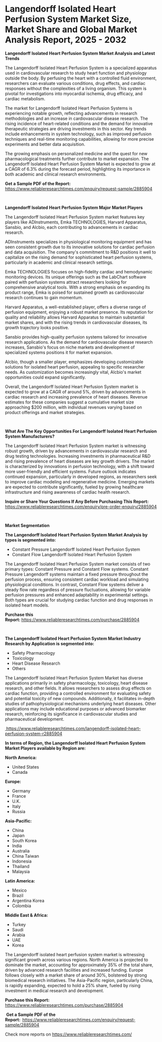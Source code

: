 <p><h1>Langendorff Isolated Heart Perfusion System Market Size, Market Share and Global Market Analysis Report, 2025 - 2032</h1></p><p><strong>Langendorff Isolated Heart Perfusion System Market Analysis and Latest Trends</strong></p>
<p><p>The Langendorff Isolated Heart Perfusion System is a specialized apparatus used in cardiovascular research to study heart function and physiology outside the body. By perfusing the heart with a controlled fluid environment, researchers can evaluate various conditions, drug effects, and cardiac responses without the complexities of a living organism. This system is pivotal for investigations into myocardial ischemia, drug efficacy, and cardiac metabolism.</p><p>The market for Langendorff Isolated Heart Perfusion Systems is experiencing notable growth, reflecting advancements in research methodologies and an increase in cardiovascular disease research. The rising incidence of heart-related conditions and the demand for innovative therapeutic strategies are driving investments in this sector. Key trends include enhancements in system technology, such as improved perfusion techniques and real-time monitoring capabilities, allowing for more precise experiments and better data acquisition.</p><p>The growing emphasis on personalized medicine and the quest for new pharmacological treatments further contribute to market expansion. The Langendorff Isolated Heart Perfusion System Market is expected to grow at a CAGR of 6.3% during the forecast period, highlighting its importance in both academic and clinical research environments.</p></p>
<p><strong>Get a Sample PDF of the Report:&nbsp;</strong> <a href="https://www.reliableresearchtimes.com/enquiry/request-sample/2885904?utm_campaign=2200&utm_medium=2&utm_source=Github&utm_content=ia&utm_term=13032025&utm_id=langendorff-isolated-heart-perfusion-system">https://www.reliableresearchtimes.com/enquiry/request-sample/2885904</a></p>
<p>&nbsp;</p>
<p><strong>Langendorff Isolated Heart Perfusion System Major Market Players</strong></p>
<p><p>The Langendorff Isolated Heart Perfusion System market features key players like ADInstruments, Emka TECHNOLOGIES, Harvard Apparatus, Sansbio, and Alcbio, each contributing to advancements in cardiac research.</p><p>ADInstruments specializes in physiological monitoring equipment and has seen consistent growth due to its innovative solutions for cardiac perfusion and data acquisition. The company's commitment to R&D positions it well to capitalize on the rising demand for sophisticated heart perfusion systems, particularly in academic and clinical research settings.</p><p>Emka TECHNOLOGIES focuses on high-fidelity cardiac and hemodynamic monitoring devices. Its unique offerings such as the LabChart software paired with perfusion systems attract researchers looking for comprehensive analytical tools. With a strong emphasis on expanding its product range, Emka is poised for sustained growth as cardiovascular research continues to gain momentum.</p><p>Harvard Apparatus, a well-established player, offers a diverse range of perfusion equipment, enjoying a robust market presence. Its reputation for quality and reliability allows Harvard Apparatus to maintain substantial market shares, and with the rising trends in cardiovascular diseases, its growth trajectory looks positive.</p><p>Sansbio provides high-quality perfusion systems tailored for innovative research applications. As the demand for cardiovascular disease research increases, Sansbio's focus on niche markets and development of specialized systems positions it for market expansion. </p><p>Alcbio, though a smaller player, emphasizes developing customizable solutions for isolated heart perfusion, appealing to specific researcher needs. As customization becomes increasingly vital, Alcbio's market opportunities could expand significantly.</p><p>Overall, the Langendorff Isolated Heart Perfusion System market is expected to grow at a CAGR of around 5%, driven by advancements in cardiac research and increasing prevalence of heart diseases. Revenue estimates for these companies suggest a cumulative market size approaching $200 million, with individual revenues varying based on product offerings and market strategies.</p></p>
<p>&nbsp;</p>
<p><strong>What Are The Key Opportunities For Langendorff Isolated Heart Perfusion System Manufacturers?</strong></p>
<p><p>The Langendorff Isolated Heart Perfusion System market is witnessing robust growth, driven by advancements in cardiovascular research and drug testing technologies. Increasing investments in pharmaceutical R&D and rising prevalence of heart diseases are key growth drivers. The market is characterized by innovations in perfusion technology, with a shift toward more user-friendly and efficient systems. Future outlook indicates continued expansion, particularly in developed regions, as researchers seek to improve cardiac modeling and regenerative medicine. Emerging markets are expected to contribute significantly, fueled by growing healthcare infrastructure and rising awareness of cardiac health research.</p></p>
<p><strong>Inquire or Share Your Questions If Any Before Purchasing This Report:</strong> <a href="https://www.reliableresearchtimes.com/enquiry/pre-order-enquiry/2885904?utm_campaign=2200&utm_medium=2&utm_source=Github&utm_content=ia&utm_term=13032025&utm_id=langendorff-isolated-heart-perfusion-system">https://www.reliableresearchtimes.com/enquiry/pre-order-enquiry/2885904</a></p>
<p>&nbsp;</p>
<p><strong>Market Segmentation</strong></p>
<p><strong>The Langendorff Isolated Heart Perfusion System Market Analysis by types is segmented into:</strong></p>
<p><ul><li> Constant Pressure Langendorff Isolated Heart Perfusion System</li><li>Constant Flow Langendorff Isolated Heart Perfusion System </li></ul></p>
<p><p>The Langendorff Isolated Heart Perfusion System market consists of two primary types: Constant Pressure and Constant Flow systems. Constant Pressure Langendorff systems maintain a fixed pressure throughout the perfusion process, ensuring consistent cardiac workload and simulating physiological conditions. In contrast, Constant Flow systems deliver a steady flow rate regardless of pressure fluctuations, allowing for variable perfusion pressures and enhanced adaptability in experimental settings. Both types are crucial for studying cardiac function and drug responses in isolated heart models.</p></p>
<p><strong>Purchase this Report:&nbsp;</strong><a href="https://www.reliableresearchtimes.com/purchase/2885904?utm_campaign=2200&utm_medium=2&utm_source=Github&utm_content=ia&utm_term=13032025&utm_id=langendorff-isolated-heart-perfusion-system">https://www.reliableresearchtimes.com/purchase/2885904</a></p>
<p>&nbsp;</p>
<p><strong>The Langendorff Isolated Heart Perfusion System Market Industry Research by Application is segmented into:</strong></p>
<p><ul><li> Safety Pharmacology</li><li>Toxicology</li><li>Heart Disease Research</li><li>Others </li></ul></p>
<p><p>The Langendorff Isolated Heart Perfusion System Market has diverse applications primarily in safety pharmacology, toxicology, heart disease research, and other fields. It allows researchers to assess drug effects on cardiac function, providing a controlled environment for evaluating safety and potential toxicity of new compounds. Additionally, it facilitates in-depth studies of pathophysiological mechanisms underlying heart diseases. Other applications may include educational purposes or advanced biomarker research, reinforcing its significance in cardiovascular studies and pharmaceutical development.</p></p>
<p><a href="https://www.reliableresearchtimes.com/langendorff-isolated-heart-perfusion-system-r2885904?utm_campaign=2200&utm_medium=2&utm_source=Github&utm_content=ia&utm_term=13032025&utm_id=langendorff-isolated-heart-perfusion-system">&nbsp;https://www.reliableresearchtimes.com/langendorff-isolated-heart-perfusion-system-r2885904</a></p>
<p><strong>In terms of Region, the Langendorff Isolated Heart Perfusion System Market Players available by Region are:</strong></p>
<p>
    <p> <strong> North America: </strong>
        <ul>
            <li>United States</li>
            <li>Canada</li>
        </ul>
        </p> 
    <p> <strong> Europe: </strong>
        <ul>
            <li>Germany</li>
            <li>France</li>
            <li>U.K.</li>
            <li>Italy</li>
            <li>Russia</li>
        </ul>
        </p> 
    <p> <strong> Asia-Pacific: </strong>
        <ul>
            <li>China</li>
            <li>Japan</li>
            <li>South Korea</li>
            <li>India</li>
            <li>Australia</li>
            <li>China Taiwan</li>
            <li>Indonesia</li>
            <li>Thailand</li>
            <li>Malaysia</li>
        </ul>
        </p> 
    <p> <strong> Latin America: </strong>
        <ul>
            <li>Mexico</li>
            <li>Brazil</li>
            <li>Argentina Korea</li>
            <li>Colombia</li>
        </ul>
        </p> 
    <p> <strong> Middle East & Africa: </strong>
        <ul>
            <li>Turkey</li>
            <li>Saudi</li>
            <li>Arabia</li>
            <li>UAE</li>
            <li>Korea</li>
        </ul>
    </p>
    </p>
<p><p>The Langendorff isolated heart perfusion system market is witnessing significant growth across various regions. North America is projected to dominate the market, accounting for approximately 35% of the total share, driven by advanced research facilities and increased funding. Europe follows closely with a market share of around 30%, bolstered by strong biomedical research initiatives. The Asia-Pacific region, particularly China, is rapidly expanding, expected to hold a 25% share, fueled by rising investment in medical research and development.</p></p>
<p><strong>Purchase this Report: </strong><a href="https://www.reliableresearchtimes.com/purchase/2885904?utm_campaign=2200&utm_medium=2&utm_source=Github&utm_content=ia&utm_term=13032025&utm_id=langendorff-isolated-heart-perfusion-system">https://www.reliableresearchtimes.com/purchase/2885904</a></p>
<p>&nbsp;<strong>Get a Sample PDF of the Report:&nbsp;&nbsp;</strong><a href="https://www.reliableresearchtimes.com/enquiry/request-sample/2885904?utm_campaign=2200&utm_medium=2&utm_source=Github&utm_content=ia&utm_term=13032025&utm_id=langendorff-isolated-heart-perfusion-system">https://www.reliableresearchtimes.com/enquiry/request-sample/2885904</a></p>
<p><strong></strong></p>
<p>Check more reports on <a href="https://www.reliableresearchtimes.com/?utm_campaign=2200&utm_medium=2&utm_source=Github&utm_content=ia&utm_term=13032025&utm_id=langendorff-isolated-heart-perfusion-system">https://www.reliableresearchtimes.com/</a></p>